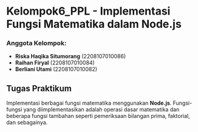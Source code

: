 # Kelompok6_PPL - Implementasi Fungsi Matematika dalam Node.js

### Anggota Kelompok:
- **Riska Haqika Situmorang** (2208107010086)
- **Raihan Firyal** (2208107010084)
- **Berliani Utami** (2208107010082)

## Tugas Praktikum
Implementasi berbagai fungsi matematika menggunakan **Node.js**. Fungsi-fungsi yang diimplementasikan adalah operasi dasar matematika dan beberapa fungsi tambahan seperti pemeriksaan bilangan prima, faktorial, dan sebagainya.


